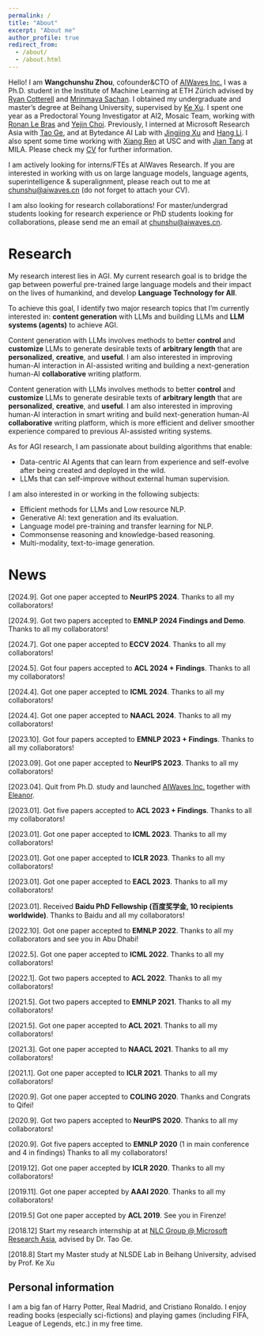 ```yaml
---
permalink: /
title: "About"
excerpt: "About me"
author_profile: true
redirect_from: 
  - /about/
  - /about.html
---
```


Hello! I am **Wangchunshu Zhou**, cofounder&CTO of [AIWaves Inc.](https://www.aiwaves.org/) I was a Ph.D. student in the Institute of Machine Learning at ETH Zürich advised by [Ryan Cotterell](https://rycolab.io/) and [Mrinmaya Sachan](http://www.mrinmaya.io/). I obtained my undergraduate and master’s degree at Beihang University, supervised by [Ke Xu](http://sites.nlsde.buaa.edu.cn/~kexu/). I spent one year as a Predoctoral Young Investigator at AI2, Mosaic Team, working with [Ronan Le Bras](https://allenai.org/team/ronanl) and [Yejin Choi](https://homes.cs.washington.edu/~yejin/). Previously, I interned at Microsoft Research Asia with [Tao Ge](https://www.microsoft.com/en-us/research/people/tage/), and at Bytedance AI Lab with [Jingjing Xu](https://jingjingxu.com/) and [Hang Li](http://www.hangli-hl.com/). I also spent some time working with [Xiang Ren](https://shanzhenren.github.io/) at USC and with [Jian Tang](https://jian-tang.com/) at MILA. Please check my [CV](/files/chunshu_cv_2410.pdf) for further information.

I am actively looking for interns/FTEs at AIWaves Research. If you are interested in working with us on large language models, language agents, superintelligence & superalignment, please reach out to me at <chunshu@aiwaves.cn> (do not forget to attach your CV).

I am also looking for research collaborations! For master/undergrad students looking for research experience or PhD students looking for collaborations, please send me an email at <chunshu@aiwaves.cn>.


Research
======
My research interest lies in AGI. My current research goal is to bridge the gap between powerful pre-trained large language models and their impact on the lives of humankind, and develop **Language Technology for All**.

To achieve this goal, I identify two major research topics that I’m currently interested in: **content generation** with LLMs and building LLMs and **LLM systems (agents)** to achieve AGI.

Content generation with LLMs involves methods to better **control** and **customize** LLMs to generate desirable texts of **arbitrary length** that are **personalized**, **creative**, and **useful**. I am also interested in improving human-AI interaction in AI-assisted writing and building a next-generation human-AI **collaborative** writing platform.

Content generation with LLMs involves methods to better **control** and **customize** LLMs to generate desirable texts of **arbitrary length** that are **personalized**, **creative**, and **useful**. I am also interested in improving human-AI interaction in smart writing and build next-generation human-AI **collaborative** writing platform, which is more efficient and deliver smoother experience compared to previous AI-assisted writing systems.

As for AGI research, I am passionate about building algorithms that enable:

- Data-centric AI Agents that can learn from experience and self-evolve after being created and deployed in the wild.
- LLMs that can self-improve without external human supervision.

I am also interested in or working in the following subjects:

- Efficient methods for LLMs and Low resource NLP.
- Generative AI: text generation and its evaluation.
- Language model pre-training and transfer learning for NLP.
- Commonsense reasoning and knowledge-based reasoning.
- Multi-modality, text-to-image generation.


News
======
\[2024.9]. Got one paper accepted to **NeurIPS 2024**. Thanks to all my collaborators!  

\[2024.9]. Got two papers accepted to **EMNLP 2024 Findings and Demo**. Thanks to all my collaborators!  

\[2024.7]. Got one paper accepted to **ECCV 2024**. Thanks to all my collaborators!  

\[2024.5]. Got four papers accepted to **ACL 2024 + Findings**. Thanks to all my collaborators!  

\[2024.4]. Got one paper accepted to **ICML 2024**. Thanks to all my collaborators!  

\[2024.4]. Got one paper accepted to **NAACL 2024**. Thanks to all my collaborators!  

\[2023.10]. Got four papers accepted to **EMNLP 2023 + Findings**. Thanks to all my collaborators!  

\[2023.09]. Got one paper accepted to **NeurIPS 2023**. Thanks to all my collaborators!  

\[2023.04]. Quit from Ph.D. study and launched [AIWaves Inc.](https://www.aiwaves.org/) together with [Eleanor](https://www.elejiang.me/).   

\[2023.01]. Got five papers accepted to **ACL 2023 + Findings**. Thanks to all my collaborators!  

\[2023.01]. Got one paper accepted to **ICML 2023**. Thanks to all my collaborators!  

\[2023.01]. Got one paper accepted to **ICLR 2023**. Thanks to all my collaborators!  

\[2023.01]. Got one paper accepted to **EACL 2023**. Thanks to all my collaborators!  

\[2023.01]. Received **Baidu PhD Fellowship (百度奖学金, 10 recipients worldwide)**. Thanks to Baidu and all my collaborators!  

\[2022.10]. Got one paper accepted to **EMNLP 2022**. Thanks to all my collaborators and see you in Abu Dhabi!

\[2022.5]. Got one paper accepted to **ICML 2022**. Thanks to all my collaborators!

\[2022.1]. Got two papers accepted to **ACL 2022**. Thanks to all my collaborators!

\[2021.5]. Got two papers accepted to **EMNLP 2021**. Thanks to all my collaborators!

\[2021.5]. Got one paper accepted to **ACL 2021**. Thanks to all my collaborators!

\[2021.3]. Got one paper accepted to **NAACL 2021**. Thanks to all my collaborators!

\[2021.1]. Got one paper accepted to **ICLR 2021**. Thanks to all my collaborators!

\[2020.9]. Got one paper accepted to **COLING 2020**. Thanks and Congrats to Qifei!

\[2020.9]. Got two papers accepted to **NeurIPS 2020**. Thanks to all my collaborators!

\[2020.9]. Got five papers accepted to **EMNLP 2020** (1 in main conference and 4 in findings) Thanks to all my collaborators!

\[2019.12]. Got one paper accepted by **ICLR 2020**. Thanks to all my collaborators!  

\[2019.11]. Got one paper accepted by **AAAI 2020**. Thanks to all my collaborators!  

\[2019.5\] Got one paper accepted by **ACL 2019**. See you in Firenze! 

\[2018.12\] Start my research internship at at [NLC Group @ Microsoft Research Asia](https://www.microsoft.com/en-us/research/group/natural-language-computing/), advised by Dr. Tao Ge.  

\[2018.8\] Start my Master study at NLSDE Lab in Beihang University, advised by Prof. Ke Xu  

Personal information
------
I am a big fan of Harry Potter, Real Madrid, and Cristiano Ronaldo. I enjoy reading books (especially sci-fictions) and playing games (including FIFA, League of Legends, etc.) in my free time.

